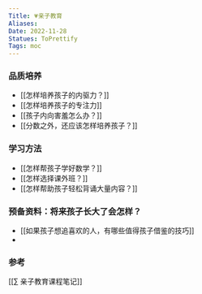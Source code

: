 ```yaml
---
Title: 💗亲子教育 
Aliases: 
Date: 2022-11-28
Statues: ToPrettify 
Tags: moc
---
```





### 品质培养

- [[怎样培养孩子的内驱力？]]
- [[怎样培养孩子的专注力]]
- [[孩子内向害羞怎么办？]]
- [[分数之外，还应该怎样培养孩子？]]

### 学习方法
- [[怎样帮孩子学好数学？]]
- [[怎样选择课外班？]]
- [[怎样帮助孩子轻松背诵大量内容？]]


### 预备资料：将来孩子长大了会怎样？
- [[如果孩子想追喜欢的人，有哪些值得孩子借鉴的技巧]]
- 

### 参考
[[∑ 亲子教育课程笔记]]

